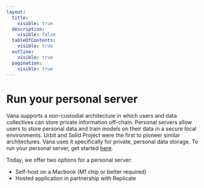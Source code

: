 ```yaml
---
layout:
  title:
    visible: true
  description:
    visible: false
  tableOfContents:
    visible: true
  outline:
    visible: true
  pagination:
    visible: true
---
```


# Run your personal server

Vana supports a non-custodial architecture in which users and data collectives can store private information off-chain. Personal servers allow users to store personal data and train models on their data in a secure local environments. Urbit and Solid Project were the first to pioneer similar architectures. Vana uses it specifically for private, personal data storage. To run your personal server, get started [here](https://github.com/vana-com).&#x20;

Today, we offer two options for a personal server:

* Self-host on a Macbook (M1 chip or better required)
* Hosted application in partnership with Replicate
